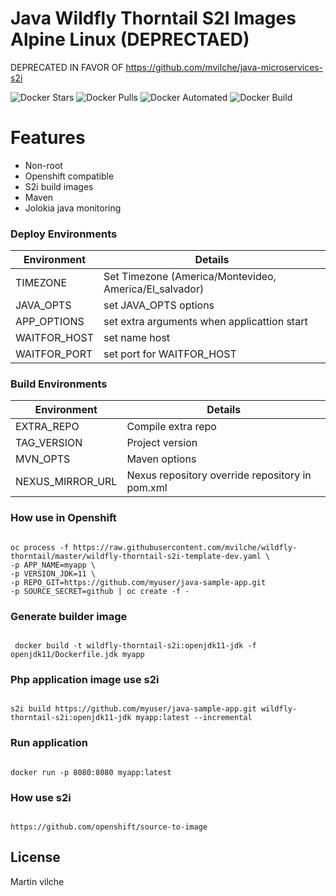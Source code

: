 # Java Wildfly Thorntail S2I Images Alpine Linux (DEPRECTAED)


DEPRECATED IN FAVOR OF https://github.com/mvilche/java-microservices-s2i

![Docker Stars](https://img.shields.io/docker/stars/mvilche/wildfly-thorntail-s21.svg)
![Docker Pulls](https://img.shields.io/docker/pulls/mvilche/wildfly-thorntail-s21.svg)
![Docker Automated](https://img.shields.io/docker/cloud/automated/mvilche/wildfly-thorntail-s21)
![Docker Build](https://img.shields.io/docker/cloud/build/mvilche/wildfly-thorntail-s21)


# Features

- Non-root
- Openshift compatible
- S2i build images
- Maven
- Jolokia java monitoring

### Deploy Environments 


| Environment | Details |
| ------ | ------ |
| TIMEZONE | Set Timezone (America/Montevideo, America/El_salvador) |
| JAVA_OPTS | set JAVA_OPTS options|
| APP_OPTIONS | set extra arguments when applicattion start |
| WAITFOR_HOST | set name host |
| WAITFOR_PORT | set port for WAITFOR_HOST |



### Build Environments 


| Environment | Details |
| ------ | ------ |
| EXTRA_REPO | Compile extra repo  |
| TAG_VERSION | Project version  |
| MVN_OPTS | Maven options  |
| NEXUS_MIRROR_URL | Nexus repository override repository in pom.xml |




### How use in Openshift

```console

oc process -f https://raw.githubusercontent.com/mvilche/wildfly-thorntail/master/wildfly-thorntail-s2i-template-dev.yaml \ 
-p APP_NAME=myapp \
-p VERSION_JDK=11 \ 
-p REPO_GIT=https://github.com/myuser/java-sample-app.git
-p SOURCE_SECRET=github | oc create -f -

```


### Generate builder image

```console

 docker build -t wildfly-thorntail-s2i:openjdk11-jdk -f openjdk11/Dockerfile.jdk myapp

```

### Php application image use s2i

```console

s2i build https://github.com/myuser/java-sample-app.git wildfly-thorntail-s2i:openjdk11-jdk myapp:latest --incremental

```


### Run application

```console

docker run -p 8080:8080 myapp:latest

```

### How use s2i

```console

https://github.com/openshift/source-to-image

```

License
----

Martin vilche
